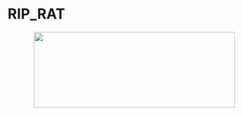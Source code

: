 # RIP_RAT
<p align="center"><img src="https://ripfckety.github.io/images/R.I.P.png" width="400px" height="150px" ></p>
